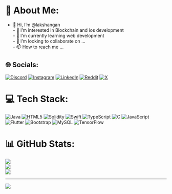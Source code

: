 # 💫 About Me:
- 👋 Hi, I’m @lakshangan<br>- 👀 I’m interested in Blockchain and ios development<br>- 🌱 I’m currently learning web development<br>- 💞️ I’m looking to collaborate on ...<br>- 📫 How to reach me ...


## 🌐 Socials:
[![Discord](https://img.shields.io/badge/Discord-%237289DA.svg?logo=discord&logoColor=white)](https://discord.gg/1153765553052340234) [![Instagram](https://img.shields.io/badge/Instagram-%23E4405F.svg?logo=Instagram&logoColor=white)](https://instagram.com/https://www.instagram.com/lakshanganesan/) [![LinkedIn](https://img.shields.io/badge/LinkedIn-%230077B5.svg?logo=linkedin&logoColor=white)](https://linkedin.com/in/www.linkedin.com/in/lakshan-ganesan-23317524b) [![Reddit](https://img.shields.io/badge/Reddit-%23FF4500.svg?logo=Reddit&logoColor=white)](https://reddit.com/user/u/Sea-Classroom3051) [![X](https://img.shields.io/badge/X-black.svg?logo=X&logoColor=white)](https://x.com/https://twitter.com/lakahan_g) 

# 💻 Tech Stack:
![Java](https://img.shields.io/badge/java-%23ED8B00.svg?style=for-the-badge&logo=openjdk&logoColor=white) ![HTML5](https://img.shields.io/badge/html5-%23E34F26.svg?style=for-the-badge&logo=html5&logoColor=white) ![Solidity](https://img.shields.io/badge/Solidity-%23363636.svg?style=for-the-badge&logo=solidity&logoColor=white) ![Swift](https://img.shields.io/badge/swift-F54A2A?style=for-the-badge&logo=swift&logoColor=white) ![TypeScript](https://img.shields.io/badge/typescript-%23007ACC.svg?style=for-the-badge&logo=typescript&logoColor=white) ![C](https://img.shields.io/badge/c-%2300599C.svg?style=for-the-badge&logo=c&logoColor=white) ![JavaScript](https://img.shields.io/badge/javascript-%23323330.svg?style=for-the-badge&logo=javascript&logoColor=%23F7DF1E) ![Flutter](https://img.shields.io/badge/Flutter-%2302569B.svg?style=for-the-badge&logo=Flutter&logoColor=white) ![Bootstrap](https://img.shields.io/badge/bootstrap-%238511FA.svg?style=for-the-badge&logo=bootstrap&logoColor=white) ![MySQL](https://img.shields.io/badge/mysql-4479A1.svg?style=for-the-badge&logo=mysql&logoColor=white) ![TensorFlow](https://img.shields.io/badge/TensorFlow-%23FF6F00.svg?style=for-the-badge&logo=TensorFlow&logoColor=white)
# 📊 GitHub Stats:
![](https://github-readme-stats.vercel.app/api?username=lakshangan&theme=dark&hide_border=false&include_all_commits=false&count_private=false)<br/>
![](https://github-readme-streak-stats.herokuapp.com/?user=lakshangan&theme=dark&hide_border=false)<br/>
![](https://github-readme-stats.vercel.app/api/top-langs/?username=lakshangan&theme=dark&hide_border=false&include_all_commits=false&count_private=false&layout=compact)

---
[![](https://visitcount.itsvg.in/api?id=lakshangan&icon=0&color=12)](https://visitcount.itsvg.in)

<!-- Proudly created with GPRM ( https://gprm.itsvg.in ) -->
